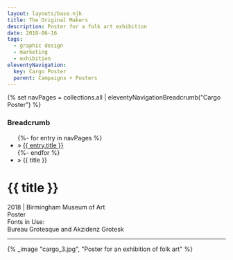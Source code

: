 ```yaml
---
layout: layouts/base.njk
title: The Original Makers
description: Poster for a folk art exhibition
date: 2018-06-16
tags:
  - graphic design
  - marketing
  - exhibition
eleventyNavigation:
  key: Cargo Poster
  parent: Campaigns + Posters
---
```

{% set navPages = collections.all | eleventyNavigationBreadcrumb("Cargo Poster") %}
<div class="breadcrumb">
    <h3 class="visually-hidden">Breadcrumb</h3>
	<ul class="nav">
            {%- for entry in navPages %}
		<li class="nav-item"{% if entry.url == page.url %} class="active-breadcrumb"{% endif %}> » <a href="{{ entry.url }}">{{ entry.title }}</a></li>
  	    	{%- endfor %}
	    <li class="nav-item"><active-breadcrumb>» {{ title }}</active-breadcrumb></li>
	</ul>
</div>
<div class="container">
	<div class="row"></div>
	<div class="row">
		<div class="col-4 col-4-md col-4-lg">
			<h1>{{ title }}</h1>
			<figcaption>2018 | Birmingham Museum of Art</figcaption>
			<figcaption>Poster</figcaption>
			<figcaption>Fonts in Use:</br>Bureau Grotesque and Akzidenz Grotesk</figcaption>
            <hr>
		</div>
        <div class="col"></div>
        <div class="col-6 col-6-md col-6-lg">
			{% _image "cargo_3.jpg", "Poster for an exhibition of folk art" %}
		</div>
	</div>
</div>